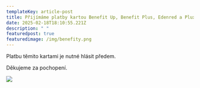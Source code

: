```yaml
---
templateKey: article-post
title: Přijímáme platby kartou Benefit Up, Benefit Plus, Edenred a Pluxee/Sodexo!
date: 2025-02-18T18:10:55.221Z
description: " "
featuredpost: true
featuredimage: /img/benefity.png
---
```

P﻿latbu těmito kartami je nutné hlásit předem. 

Děkujeme za pochopení.

![](/img/benefity.png)